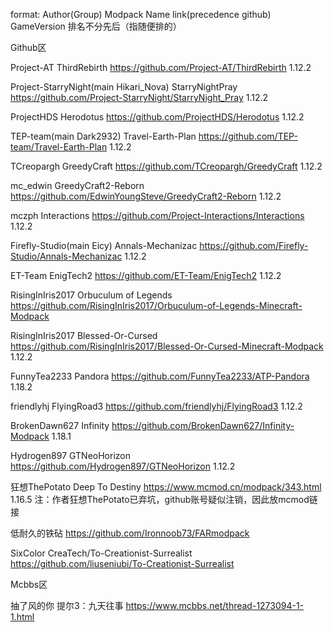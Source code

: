 format: Author(Group)  Modpack Name  link(precedence github) GameVersion  排名不分先后（指随便排的）

Github区

Project-AT  ThirdRebirth  https://github.com/Project-AT/ThirdRebirth 1.12.2

Project-StarryNight(main Hikari_Nova)   StarryNightPray  https://github.com/Project-StarryNight/StarryNight_Pray 1.12.2

ProjectHDS  Herodotus  https://github.com/ProjectHDS/Herodotus 1.12.2

TEP-team(main Dark2932) Travel-Earth-Plan  https://github.com/TEP-team/Travel-Earth-Plan 1.12.2

TCreopargh  GreedyCraft  https://github.com/TCreopargh/GreedyCraft 1.12.2

mc_edwin  GreedyCraft2-Reborn  https://github.com/EdwinYoungSteve/GreedyCraft2-Reborn 1.12.2

mczph  Interactions  https://github.com/Project-Interactions/Interactions 1.12.2

Firefly-Studio(main Eicy)  Annals-Mechanizac  https://github.com/Firefly-Studio/Annals-Mechanizac 1.12.2

ET-Team  EnigTech2  https://github.com/ET-Team/EnigTech2 1.12.2

RisingInIris2017  Orbuculum of Legends  https://github.com/RisingInIris2017/Orbuculum-of-Legends-Minecraft-Modpack

RisingInIris2017  Blessed-Or-Cursed  https://github.com/RisingInIris2017/Blessed-Or-Cursed-Minecraft-Modpack 1.12.2

FunnyTea2233  Pandora  https://github.com/FunnyTea2233/ATP-Pandora 1.18.2

friendlyhj  FlyingRoad3  https://github.com/friendlyhj/FlyingRoad3 1.12.2

BrokenDawn627  Infinity  https://github.com/BrokenDawn627/Infinity-Modpack 1.18.1

Hydrogen897  GTNeoHorizon  https://github.com/Hydrogen897/GTNeoHorizon  1.12.2

狂想ThePotato  Deep To Destiny  https://www.mcmod.cn/modpack/343.html  1.16.5 注：作者狂想ThePotato已弃坑，github账号疑似注销，因此放mcmod链接

低耐久的铁砧  https://github.com/Ironnoob73/FARmodpack

SixColor CreaTech/To-Creationist-Surrealist https://github.com/liuseniubi/To-Creationist-Surrealist

Mcbbs区

抽了风的你  提尔3：九天往事  https://www.mcbbs.net/thread-1273094-1-1.html












